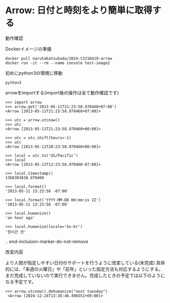 Arrow: 日付と時刻をより簡単に取得する
======================================
動作確認

Dockerイメージの準備

    docker pull narutakatsukada/2024-t2210419-arrow
    docker run -it --rm --name console test-image2

初めにpython3の環境に移動
    
    python3

arrowをimportする(import後の操作は全て動作確認です)
    
    >>> import arrow
    >>> arrow.get('2013-05-11T21:23:58.970460+07:00')
    <Arrow [2013-05-11T21:23:58.970460+07:00]>

    >>> utc = arrow.utcnow()
    >>> utc
    <Arrow [2013-05-11T21:23:58.970460+00:00]>

    >>> utc = utc.shift(hours=-1)
    >>> utc
    <Arrow [2013-05-11T20:23:58.970460+00:00]>

    >>> local = utc.to('US/Pacific')
    >>> local
    <Arrow [2013-05-11T13:23:58.970460-07:00]>

    >>> local.timestamp()
    1368303838.970460

    >>> local.format()
    '2013-05-11 13:23:58 -07:00'

    >>> local.format('YYYY-MM-DD HH:mm:ss ZZ')
    '2013-05-11 13:23:58 -07:00'

    >>> local.humanize()
    'an hour ago'

    >>> local.humanize(locale='ko-kr')
    '한시간 전'

.. end-inclusion-marker-do-not-remove


改変内容

より人間が指定しやすい日付のサポートを行うように改変している(未完成)
具体的には、「来週の火曜日」や「前年」といった指定方法も対応するようにする。
まだ完成していないので実行できません。完成したときの予定では以下のようになる予定です。

    >>> arrow.utcnow().dehumanize("next tuesday")
     <Arrow [2024-12-24T13:38:46.496551+09:00]>


